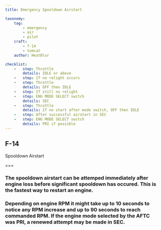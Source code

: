 ```yaml
---
title: Emergency Spooldown Airstart

taxonomy:
    tag:
        - emergency
        - air
        - pilot
    craft:
        - f-14
        - tomcat
    author: HeatBlur

checklist:
    -   step: Throttle
        details: IDLE or above
    -   step: If no relight occurs
    -   step: Throttle
        details: OFF then IDLE
    -   step: If still no relight
    -   step: ENG MODE SELECT switch
        details: SEC
    -   step: Throttle
        details: If no start after mode switch, OFF then IDLE
    -   step: After successful airstart in SEC
    -   step: ENG MODE SELECT switch
        details: PRI if possible
---
```


## F-14 
Spooldown Airstart

===

### The spooldown airstart can be attemped immediately after engine loss before significant spooldown has occured. This is the fastest way to restart an engine.

### Depending on engine RPM it might take up to 10 seconds to notice any RPM increase and up to 90 seconds to reach commanded RPM. If the engine mode selected by the AFTC was PRI, a renewed attempt may be made in SEC.